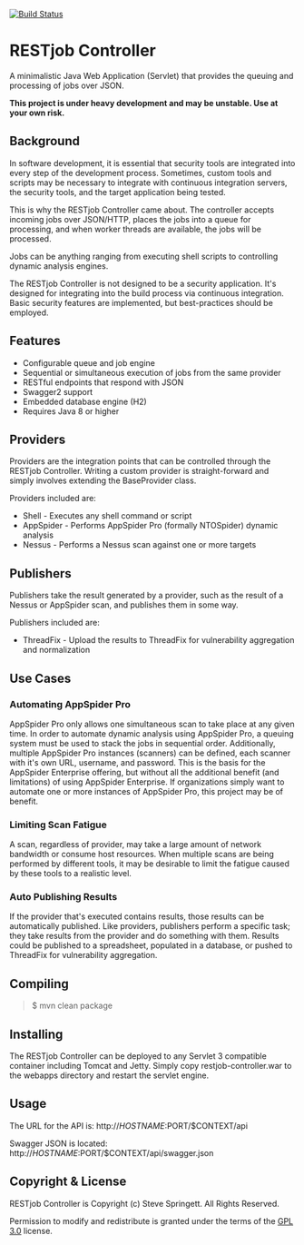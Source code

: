 [![Build Status](https://travis-ci.org/stevespringett/restjob-controller.svg?branch=master)](https://travis-ci.org/stevespringett/restjob-controller)

RESTjob Controller
=====================================

A minimalistic Java Web Application (Servlet) that provides the queuing and processing of jobs over JSON.

**This project is under heavy development and may be unstable. Use at your own risk.**

Background
-------------------

In software development, it is essential that security tools are integrated into every step of the
development process. Sometimes, custom tools and scripts may be necessary to integrate with continuous
integration servers, the security tools, and the target application being tested.

This is why the RESTjob Controller came about. The controller accepts incoming jobs over JSON/HTTP,
places the jobs into a queue for processing, and when worker threads are available, the jobs will
be processed.

Jobs can be anything ranging from executing shell scripts to controlling dynamic analysis engines.

The RESTjob Controller is not designed to be a security application. It's designed for integrating into
the build process via continuous integration. Basic security features are implemented, but best-practices
should be employed.

Features
-------------------

* Configurable queue and job engine
* Sequential or simultaneous execution of jobs from the same provider
* RESTful endpoints that respond with JSON
* Swagger2 support
* Embedded database engine (H2)
* Requires Java 8 or higher

Providers
-------------------

Providers are the integration points that can be controlled through the RESTjob Controller. Writing
a custom provider is straight-forward and simply involves extending the BaseProvider class.

Providers included are:

* Shell - Executes any shell command or script
* AppSpider - Performs AppSpider Pro (formally NTOSpider) dynamic analysis
* Nessus - Performs a Nessus scan against one or more targets

Publishers
-------------------

Publishers take the result generated by a provider, such as the result of a Nessus or AppSpider scan, and publishes
them in some way.

Publishers included are:

* ThreadFix - Upload the results to ThreadFix for vulnerability aggregation and normalization

Use Cases
-------------------

### Automating AppSpider Pro
AppSpider Pro only allows one simultaneous scan to take place at any given time. In order to automate dynamic analysis
using AppSpider Pro, a queuing system must be used to stack the jobs in sequential order. Additionally, multiple
AppSpider Pro instances (scanners) can be defined, each scanner with it's own URL, username, and password. This
is the basis for the AppSpider Enterprise offering, but without all the additional benefit (and limitations) of using
AppSpider Enterprise. If organizations simply want to automate one or more instances of AppSpider Pro, this project
may be of benefit.


### Limiting Scan Fatigue
A scan, regardless of provider, may take a large amount of network bandwidth or consume host resources. When multiple
scans are being performed by different tools, it may be desirable to limit the fatigue caused by these tools to a
realistic level.


### Auto Publishing Results
If the provider that's executed contains results, those results can be automatically published. Like providers,
publishers perform a specific task; they take results from the provider and do something with them. Results could be
published to a spreadsheet, populated in a database, or pushed to ThreadFix for vulnerability aggregation.


Compiling
-------------------

> $ mvn clean package

Installing
-------------------

The RESTjob Controller can be deployed to any Servlet 3 compatible container including Tomcat and Jetty.
Simply copy restjob-controller.war to the webapps directory and restart the servlet engine.

Usage
-------------------

The URL for the API is: http://$HOSTNAME:$PORT/$CONTEXT/api

Swagger JSON is located: http://$HOSTNAME:$PORT/$CONTEXT/api/swagger.json

Copyright & License
-------------------

RESTjob Controller is Copyright (c) Steve Springett. All Rights Reserved.

Permission to modify and redistribute is granted under the terms of the [GPL 3.0] license.

  [GPL 3.0]: http://www.gnu.org/licenses/gpl-3.0.txt
